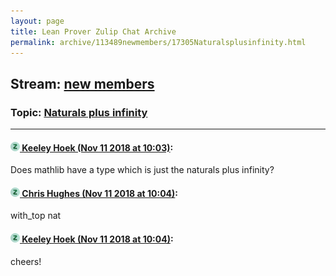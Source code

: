```yaml
---
layout: page
title: Lean Prover Zulip Chat Archive 
permalink: archive/113489newmembers/17305Naturalsplusinfinity.html
---
```


## Stream: [new members](index.html)
### Topic: [Naturals plus infinity](17305Naturalsplusinfinity.html)

---

#### [![Click to go to Zulip](../../assets/img/zulip2.png) Keeley Hoek (Nov 11 2018 at 10:03)](https://leanprover.zulipchat.com/#narrow/stream/113489-new%20members/topic/Naturals%20plus%20infinity/near/147469953):
Does mathlib have a type which is just the naturals plus infinity?

#### [![Click to go to Zulip](../../assets/img/zulip2.png) Chris Hughes (Nov 11 2018 at 10:04)](https://leanprover.zulipchat.com/#narrow/stream/113489-new%20members/topic/Naturals%20plus%20infinity/near/147469997):
with_top nat

#### [![Click to go to Zulip](../../assets/img/zulip2.png) Keeley Hoek (Nov 11 2018 at 10:04)](https://leanprover.zulipchat.com/#narrow/stream/113489-new%20members/topic/Naturals%20plus%20infinity/near/147469999):
cheers!

